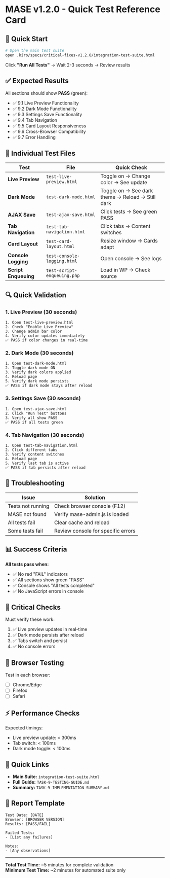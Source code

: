 # MASE v1.2.0 - Quick Test Reference Card

## 🚀 Quick Start

```bash
# Open the main test suite
open .kiro/specs/critical-fixes-v1.2.0/integration-test-suite.html
```

Click **"Run All Tests"** → Wait 2-3 seconds → Review results

## ✅ Expected Results

All sections should show **PASS** (green):
- ✅ 9.1 Live Preview Functionality
- ✅ 9.2 Dark Mode Functionality  
- ✅ 9.3 Settings Save Functionality
- ✅ 9.4 Tab Navigation
- ✅ 9.5 Card Layout Responsiveness
- ✅ 9.6 Cross-Browser Compatibility
- ✅ 9.7 Error Handling

## 🧪 Individual Test Files

| Test | File | Quick Check |
|------|------|-------------|
| **Live Preview** | `test-live-preview.html` | Toggle on → Change color → See update |
| **Dark Mode** | `test-dark-mode.html` | Toggle on → See dark theme → Reload → Still dark |
| **AJAX Save** | `test-ajax-save.html` | Click tests → See green PASS |
| **Tab Navigation** | `test-tab-navigation.html` | Click tabs → Content switches |
| **Card Layout** | `test-card-layout.html` | Resize window → Cards adapt |
| **Console Logging** | `test-console-logging.html` | Open console → See logs |
| **Script Enqueuing** | `test-script-enqueuing.php` | Load in WP → Check source |

## 🔍 Quick Validation

### 1. Live Preview (30 seconds)
```
1. Open test-live-preview.html
2. Check "Enable Live Preview"
3. Change admin bar color
4. Verify color updates immediately
✅ PASS if color changes in real-time
```

### 2. Dark Mode (30 seconds)
```
1. Open test-dark-mode.html
2. Toggle dark mode ON
3. Verify dark colors applied
4. Reload page
5. Verify dark mode persists
✅ PASS if dark mode stays after reload
```

### 3. Settings Save (30 seconds)
```
1. Open test-ajax-save.html
2. Click "Run Test" buttons
3. Verify all show PASS
✅ PASS if all tests green
```

### 4. Tab Navigation (30 seconds)
```
1. Open test-tab-navigation.html
2. Click different tabs
3. Verify content switches
4. Reload page
5. Verify last tab is active
✅ PASS if tab persists after reload
```

## 🐛 Troubleshooting

| Issue | Solution |
|-------|----------|
| Tests not running | Check browser console (F12) |
| MASE not found | Verify mase-admin.js is loaded |
| All tests fail | Clear cache and reload |
| Some tests fail | Review console for specific errors |

## 📊 Success Criteria

**All tests pass when:**
- ✅ No red "FAIL" indicators
- ✅ All sections show green "PASS"
- ✅ Console shows "All tests completed"
- ✅ No JavaScript errors in console

## 🎯 Critical Checks

Must verify these work:
1. ✅ Live preview updates in real-time
2. ✅ Dark mode persists after reload
3. ✅ Tabs switch and persist
4. ✅ No console errors

## 📱 Browser Testing

Test in each browser:
- [ ] Chrome/Edge
- [ ] Firefox
- [ ] Safari

## ⚡ Performance Checks

Expected timings:
- Live preview update: < 300ms
- Tab switch: < 100ms
- Dark mode toggle: < 100ms

## 🔗 Quick Links

- **Main Suite:** `integration-test-suite.html`
- **Full Guide:** `TASK-9-TESTING-GUIDE.md`
- **Summary:** `TASK-9-IMPLEMENTATION-SUMMARY.md`

## 📝 Report Template

```
Test Date: [DATE]
Browser: [BROWSER VERSION]
Results: [PASS/FAIL]

Failed Tests:
- [List any failures]

Notes:
- [Any observations]
```

---

**Total Test Time:** ~5 minutes for complete validation  
**Minimum Test Time:** ~2 minutes for automated suite only
